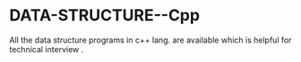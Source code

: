 # DATA-STRUCTURE--Cpp

All the data structure programs in c++ lang. are available which is helpful for technical interview .
